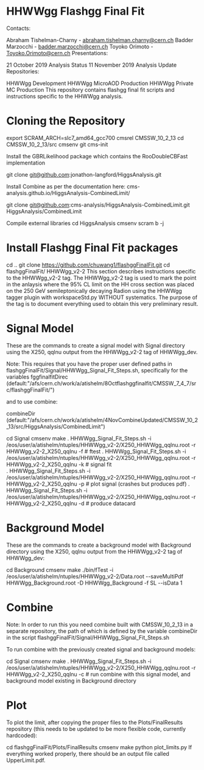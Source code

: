 HHWWgg Flashgg Final Fit
========================
Contacts:

Abraham Tishelman-Charny - abraham.tishelman.charny@cern.ch
Badder Marzocchi - badder.marzocchi@cern.ch
Toyoko Orimoto - Toyoko.Orimoto@cern.ch
Presentations:

21 October 2019 Analysis Status
11 November 2019 Analysis Update
Repositories:

HHWWgg Development
HHWWgg MicroAOD Production
HHWWgg Private MC Production
This repository contains flashgg final fit scripts and instructions specific to the HHWWgg analysis.

Cloning the Repository
==========================
export SCRAM_ARCH=slc7_amd64_gcc700 cmsrel CMSSW_10_2_13 cd CMSSW_10_2_13/src cmsenv git cms-init

Install the GBRLikelihood package which contains the RooDoubleCBFast implementation

git clone git@github.com:jonathon-langford/HiggsAnalysis.git

Install Combine as per the documentation here: cms-analysis.github.io/HiggsAnalysis-CombinedLimit/

git clone git@github.com:cms-analysis/HiggsAnalysis-CombinedLimit.git HiggsAnalysis/CombinedLimit

Compile external libraries
cd HiggsAnalysis cmsenv scram b -j

Install Flashgg Final Fit packages
===========================
cd .. git clone https://github.com/chuwang1/flashggFinalFit.git
cd flashggFinalFit/
HHWWgg_v2-2
This section describes instructions specific to the HHWWgg_v2-2 tag. The HHWWgg_v2-2 tag is used to mark the point in the anlaysis where the 95% CL limit on the HH cross section was placed on the 250 GeV semileptonically decaying Radion using the HHWWgg tagger plugin with workspaceStd.py WITHOUT systematics. The purpose of the tag is to document everything used to obtain this very preliminary result.

Signal Model
=============
These are the commands to create a signal model with Signal directory using the X250, qqlnu output from the HHWWgg_v2-2 tag of HHWWgg_dev.

Note: This requires that you have the proper user defined paths in flashggFinalFit/Signal/HHWWgg_Signal_Fit_Steps.sh, specifically for the variables fggfinalfitDirec (default:"/afs/cern.ch/work/a/atishelm/8Octflashggfinalfit/CMSSW_7_4_7/src/flashggFinalFit/")

and to use combine:

combineDir (default:"/afs/cern.ch/work/a/atishelm/4NovCombineUpdated/CMSSW_10_2_13/src/HiggsAnalysis/CombinedLimit")

cd Signal
cmsenv
make
. HHWWgg_Signal_Fit_Steps.sh -i /eos/user/a/atishelm/ntuples/HHWWgg_v2-2/X250_HHWWgg_qqlnu.root -r HHWWgg_v2-2_X250_qqlnu -f # ftest 
. HHWWgg_Signal_Fit_Steps.sh -i /eos/user/a/atishelm/ntuples/HHWWgg_v2-2/X250_HHWWgg_qqlnu.root -r HHWWgg_v2-2_X250_qqlnu -k # signal fit  
. HHWWgg_Signal_Fit_Steps.sh -i /eos/user/a/atishelm/ntuples/HHWWgg_v2-2/X250_HHWWgg_qqlnu.root -r HHWWgg_v2-2_X250_qqlnu -p # plot signal (crashes but produces pdf) 
. HHWWgg_Signal_Fit_Steps.sh -i /eos/user/a/atishelm/ntuples/HHWWgg_v2-2/X250_HHWWgg_qqlnu.root -r HHWWgg_v2-2_X250_qqlnu -d # produce datacard


Background Model
================
These are the commands to create a background model with Background directory using the X250, qqlnu output from the HHWWgg_v2-2 tag of HHWWgg_dev:

cd Background 
cmsenv 
make
./bin/fTest -i /eos/user/a/atishelm/ntuples/HHWWgg_v2-2/Data.root --saveMultiPdf HHWWgg_Background.root  -D HHWWgg_Background -f SL --isData 1

Combine
=============
Note: In order to run this you need combine built with CMSSW_10_2_13 in a separate repository, the path of which is defined by the variable combineDir in the script flashggFinalFit/Signal/HHWWgg_Signal_Fit_Steps.sh

To run combine with the previously created signal and background models:

cd Signal
cmsenv
make
. HHWWgg_Signal_Fit_Steps.sh -i /eos/user/a/atishelm/ntuples/HHWWgg_v2-2/X250_HHWWgg_qqlnu.root -r HHWWgg_v2-2_X250_qqlnu -c # run combine with this signal model, and background model existing in Background directory

Plot
============
To plot the limit, after copying the proper files to the Plots/FinalResults repository (this needs to be updated to be more flexible code, currently hardcoded):

cd flashggFinalFit/Plots/FinalResults
cmsenv
make
python plot_limits.py
If everything worked properly, there should be an output file called UpperLimit.pdf.
